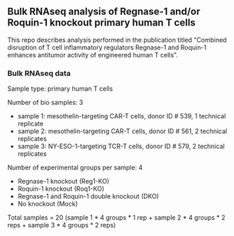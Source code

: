 ## Bulk RNAseq analysis of Regnase-1 and/or Roquin-1 knockout primary human T cells
This repo describes analysis performed in the publication titled "Combined disruption of T cell inflammatory regulators Regnase-1 and Roquin-1 enhances antitumor activity of engineered human T cells".

### Bulk RNAseq data
Sample type: primary human T cells

Number of bio samples: 3
* sample 1: mesothelin-targeting CAR-T cells, donor ID # 539, 1 technical replicate
* sample 2: mesothelin-targeting CAR-T cells, donor ID # 561, 2 technical replicates
* sample 3: NY-ESO-1-targeting TCR-T cells, donor ID # 579, 2 technical replicates

Number of experimental groups per sample: 4
* Regnase-1 knockout (Reg1-KO)
* Roquin-1 knockout (Roq1-KO)
* Regnase-1 and Roquin-1 double knockout (DKO)
* No knockout (Mock)

Total samples = 20 (sample 1 * 4 groups * 1 rep + sample 2 * 4 groups * 2 reps + sample 3 * 4 groups * 2 reps)
